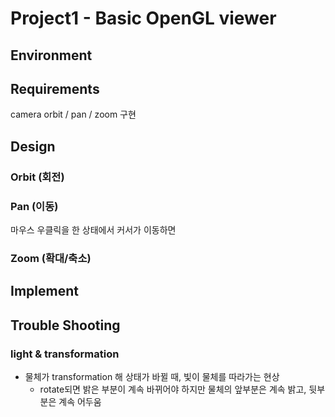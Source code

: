 # Project1 - Basic OpenGL viewer

## Environment

## Requirements

camera orbit / pan / zoom 구현

## Design

### Orbit (회전)

### Pan (이동)

마우스 우클릭을 한 상태에서 커서가 이동하면

### Zoom (확대/축소)

## Implement

## Trouble Shooting

### light & transformation

-   물체가 transformation 해 상태가 바뀔 때, 빛이 물체를 따라가는 현상
    -   rotate되면 밝은 부분이 계속 바뀌어야 하지만 물체의 앞부분은 계속 밝고, 뒷부분은 계속 어두움
